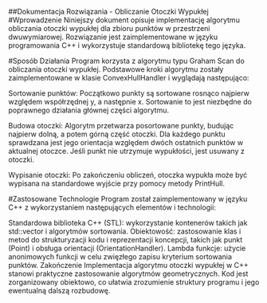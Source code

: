 ##Dokumentacja Rozwiązania - Obliczanie Otoczki Wypukłej
#Wprowadzenie
Niniejszy dokument opisuje implementację algorytmu obliczania otoczki wypukłej dla zbioru punktów w przestrzeni dwuwymiarowej. Rozwiązanie jest zaimplementowane w języku programowania C++ i wykorzystuje standardową bibliotekę tego języka.

#Sposób Działania
Program korzysta z algorytmu typu Graham Scan do obliczania otoczki wypukłej. Podstawowe kroki algorytmu zostały zaimplementowane w klasie ConvexHullHandler i wyglądają następująco:

Sortowanie punktów: Początkowo punkty są sortowane rosnąco najpierw względem współrzędnej y, a następnie x. Sortowanie to jest niezbędne do poprawnego działania głównej części algorytmu.

Budowa otoczki: Algorytm przetwarza posortowane punkty, budując najpierw dolną, a potem górną część otoczki. Dla każdego punktu sprawdzana jest jego orientacja względem dwóch ostatnich punktów w aktualnej otoczce. Jeśli punkt nie utrzymuje wypukłości, jest usuwany z otoczki.

Wypisanie otoczki: Po zakończeniu obliczeń, otoczka wypukła może być wypisana na standardowe wyjście przy pomocy metody PrintHull.

#Zastosowane Technologie
Program został zaimplementowany w języku C++ z wykorzystaniem następujących elementów i technologii:

Standardowa biblioteka C++ (STL): wykorzystanie kontenerów takich jak std::vector i algorytmów sortowania.
Obiektowość: zastosowanie klas i metod do strukturyzacji kodu i reprezentacji koncepcji, takich jak punkt (Point) i obsługa orientacji (OrientationHandler).
Lambda funkcje: użycie anonimowych funkcji w celu zwięzłego zapisu kryterium sortowania punktów.
Zakończenie
Implementacja algorytmu otoczki wypukłej w C++ stanowi praktyczne zastosowanie algorytmów geometrycznych. Kod jest zorganizowany obiektowo, co ułatwia zrozumienie struktury programu i jego ewentualną dalszą rozbudowę.
